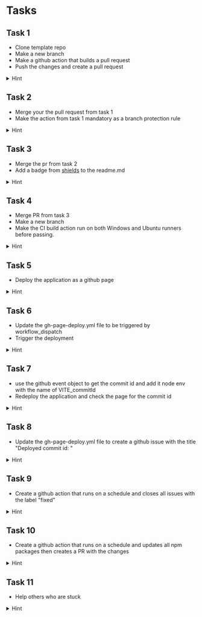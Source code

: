 
# Tasks

## Task 1

- Clone template repo
- Make a new branch
- Make a github action that builds a pull request
- Push the changes and create a pull request

<details>
    <summary>Hint</summary>
Gh action support multiple triggers, one of them is `pull_request` which is triggered when a PR is created or updated.
When running a gh action usually you want to checkout the code, as this is not done by default you need to add a step to do this.
In this project your need to run `npm install` and `npm run build` to build the project.

The below code needs to be added to the file in .github/workflows/ci.yml

```yaml
name: CI # Name of the workflow

on:
  pull_request: #Runs when pull request is created or updated

jobs:
  build:
    name: Build # Name of your job
    runs-on: ubuntu-latest # What OS to run on, usually windows-latest or ubuntu-latest

    steps:
      - name: Checkout code #When the github action starts its an empty container, so to interact with your codebase you need to checkout the repo first
        uses: actions/checkout@v2

      - name: Build # This step will install npm dependencies and build the project
        shell: bash
        run: |
          npm install
          npm run build

```
</details>

## Task 2

- Merge your the pull request from task 1
- Make the action from task 1 mandatory as a branch protection rule

<details>
    <summary>Hint</summary>
To make the action mandatory you need to add a branch protection rule.
1. Go to github settings in the web browser
2. Navigate to rules and then rulesets
3. Click new branch ruleset
4. Give it a name (I usually call it main)
5. Set enforcement status to active
6. Click add target and select include default branch (main)
7. Scroll down and check `Require status checks to pass`
8. Click add checks
9. Write the name of the job in your ci.yml workflow (Build)
10. Click create

Now you can make a pull request to check if its working
The `merge` button on the pull request will be greyed out until the action completes
</details>

## Task 3

- Merge the pr from task 2
- Add a badge from [shields](https://shields.io) to the readme.md

<details>
    <summary>Hint</summary>

To add a badge to the readme you need to add a markdown snippet.
The snippet should look something like this:
1. Remove the `\`
2. Change github username to your username
3. Change repo name to your repo name
4. Add workflow name (ci.yml)
\![GitHub Workflow Status (with event)](https://img.shields.io/github/actions/workflow/status/<Github username>/<repo name>/<Workflow name>?label=Build)


The badge will probably say build failed but that is because the badge is for the main branch where the action has failed
</details>

## Task 4 

- Merge PR from task 3
- Make a new branch
- Make the CI build action run on both Windows and Ubuntu runners before passing.

<details>
    <summary>Hint</summary>

To run the action on both Windows and Ubuntu you need to add a matrix to the action.
The matrix configuration should look something like this:
```yaml
name: CI

on:
  pull_request:

jobs:
  build:
    strategy:
      matrix:
        os: [ubuntu-latest, windows-latest]
    name: Build
    runs-on: ${{matrix.os}}

    steps:
      - name: Checkout code
        uses: actions/checkout@v2

      - name: Build
        shell: bash
        run: |
          npm install
          npm run build
```
You can then use the `matrix.os` variable to run different commands based on the OS.

If everything is working you should see two CI / Build runs on your pull request
</details>


## Task 5 

- Deploy the application as a github page

<details>
    <summary>Hint</summary>

Look at the gh-page-deploy.yml file in the .github/workflows folder
This file is a template for deploying a static site to github pages.
You need to change the `run` step to build your project and then deploy it to the gh-pages branch.

```yaml
      - name: Deploy
        run: |
          npm install
          npm run build
```
</details>

## Task 6 

- Update the gh-page-deploy.yml file to be triggered by workflow_dispatch
- Trigger the deployment

<details>
    <summary>Hint</summary>
    ```yaml
    on:
        workflow_dispatch:
    ```
</details>

## Task 7 

- use the github event object to get the commit id and add it node env with the name of VITE_commitId
- Redeploy the application and check the page for the commit id

<details>
    <summary>Hint</summary>

Look at the gh-page-deploy.yml file in the .github/workflows folder
This file is a template for deploying a static site to github pages.
You need to change the `run` step to build your project and then deploy it to the gh-pages branch.

```yaml
      - name: Deploy
        run: |
          npm install
          npm run build
          echo "VITE_commitId=${{github.sha}}" >> .env
```
</details>


## Task 8

- Update the gh-page-deploy.yml file to create a github issue with the title "Deployed commit id: <commit id>" 

<details>
    <summary>Hint</summary>
You are a pro, no more hints for you.
</details>

## Task 9 

- Create a github action that runs on a schedule and closes all issues with the label "fixed"

<details>
    <summary>Hint</summary>
You are a pro, no more hints for you.
</details>

## Task 10 

- Create a github action that runs on a schedule and updates all npm packages then creates a PR with the changes

<details>
    <summary>Hint</summary>
You are a pro, no more hints for you.
</details>

## Task 11

- Help others who are stuck

<details>
    <summary>Hint</summary>
Really dude?
</details>


